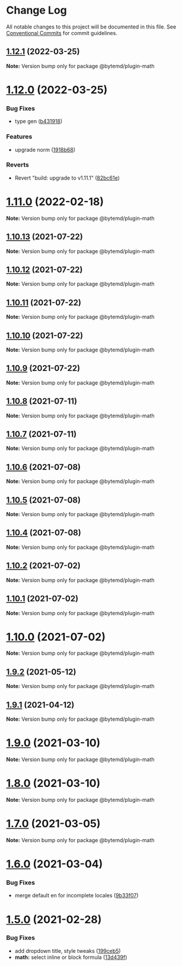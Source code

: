 # Change Log

All notable changes to this project will be documented in this file.
See [Conventional Commits](https://conventionalcommits.org) for commit guidelines.

## [1.12.1](https://github.com/bytedance/bytemd/compare/v1.12.0...v1.12.1) (2022-03-25)

**Note:** Version bump only for package @bytemd/plugin-math





# [1.12.0](https://github.com/bytedance/bytemd/compare/v1.11.1...v1.12.0) (2022-03-25)


### Bug Fixes

* type gen ([b431918](https://github.com/bytedance/bytemd/commit/b431918ce7c4287cf18f9c7c9e8774080929537c))


### Features

* upgrade norm ([1918b68](https://github.com/bytedance/bytemd/commit/1918b68d32e0e2500a723a0b072dd80433ae8fad))


### Reverts

* Revert "build: upgrade to v1.11.1" ([82bc61e](https://github.com/bytedance/bytemd/commit/82bc61e1d9cabd20afbada50a607fbd5ae99a88a))





# [1.11.0](https://github.com/bytedance/bytemd/compare/v1.10.13...v1.11.0) (2022-02-18)

**Note:** Version bump only for package @bytemd/plugin-math





## [1.10.13](https://github.com/bytedance/bytemd/compare/v1.10.12...v1.10.13) (2021-07-22)

**Note:** Version bump only for package @bytemd/plugin-math





## [1.10.12](https://github.com/bytedance/bytemd/compare/v1.10.11...v1.10.12) (2021-07-22)

**Note:** Version bump only for package @bytemd/plugin-math





## [1.10.11](https://github.com/bytedance/bytemd/compare/v1.10.10...v1.10.11) (2021-07-22)

**Note:** Version bump only for package @bytemd/plugin-math





## [1.10.10](https://github.com/bytedance/bytemd/compare/v1.10.9...v1.10.10) (2021-07-22)

**Note:** Version bump only for package @bytemd/plugin-math





## [1.10.9](https://github.com/bytedance/bytemd/compare/v1.10.8...v1.10.9) (2021-07-22)

**Note:** Version bump only for package @bytemd/plugin-math





## [1.10.8](https://github.com/bytedance/bytemd/compare/v1.10.7...v1.10.8) (2021-07-11)

**Note:** Version bump only for package @bytemd/plugin-math





## [1.10.7](https://github.com/bytedance/bytemd/compare/v1.10.6...v1.10.7) (2021-07-11)

**Note:** Version bump only for package @bytemd/plugin-math





## [1.10.6](https://github.com/bytedance/bytemd/compare/v1.10.5...v1.10.6) (2021-07-08)

**Note:** Version bump only for package @bytemd/plugin-math





## [1.10.5](https://github.com/bytedance/bytemd/compare/v1.10.4...v1.10.5) (2021-07-08)

**Note:** Version bump only for package @bytemd/plugin-math





## [1.10.4](https://github.com/bytedance/bytemd/compare/v1.10.3...v1.10.4) (2021-07-08)

**Note:** Version bump only for package @bytemd/plugin-math





## [1.10.2](https://github.com/bytedance/bytemd/compare/v1.10.1...v1.10.2) (2021-07-02)

**Note:** Version bump only for package @bytemd/plugin-math





## [1.10.1](https://github.com/bytedance/bytemd/compare/v1.10.0...v1.10.1) (2021-07-02)

**Note:** Version bump only for package @bytemd/plugin-math





# [1.10.0](https://github.com/bytedance/bytemd/compare/v1.9.2...v1.10.0) (2021-07-02)

**Note:** Version bump only for package @bytemd/plugin-math





## [1.9.2](https://github.com/bytedance/bytemd/compare/v1.9.1...v1.9.2) (2021-05-12)

**Note:** Version bump only for package @bytemd/plugin-math





## [1.9.1](https://github.com/bytedance/bytemd/compare/v1.9.0...v1.9.1) (2021-04-12)

**Note:** Version bump only for package @bytemd/plugin-math





# [1.9.0](https://github.com/bytedance/bytemd/compare/v1.8.0...v1.9.0) (2021-03-10)

**Note:** Version bump only for package @bytemd/plugin-math





# [1.8.0](https://github.com/bytedance/bytemd/compare/v1.7.1...v1.8.0) (2021-03-10)

**Note:** Version bump only for package @bytemd/plugin-math





# [1.7.0](https://github.com/bytedance/bytemd/compare/v1.6.0...v1.7.0) (2021-03-05)

**Note:** Version bump only for package @bytemd/plugin-math





# [1.6.0](https://github.com/bytedance/bytemd/compare/v1.5.0...v1.6.0) (2021-03-04)


### Bug Fixes

* merge default en for incomplete locales ([9b33f07](https://github.com/bytedance/bytemd/commit/9b33f07b1ceab656d05905f6869d66c42a5fb1a4))





# [1.5.0](https://github.com/bytedance/bytemd/compare/v1.4.0...v1.5.0) (2021-02-28)


### Bug Fixes

* add dropdown title, style tweaks ([199ceb5](https://github.com/bytedance/bytemd/commit/199ceb58462b8ba12f201e31256f1f058bd1441a))
* **math:** select inline or block formula ([13d439f](https://github.com/bytedance/bytemd/commit/13d439f891d2d25b1861ec42c7d840f3d9168048))
